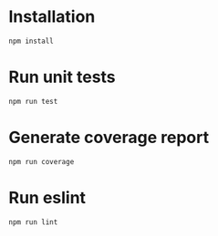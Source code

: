 # Installation
```
npm install
```

# Run unit tests
```
npm run test
```

# Generate coverage report
```
npm run coverage
```

# Run eslint
```
npm run lint
```